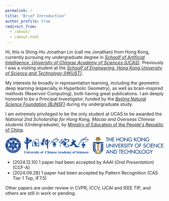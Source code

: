 ```yaml
---
permalink: /
title: "Brief Introduction"
author_profile: true
redirect_from: 
  - /about/
  - /about.html
---
```


Hi, this is Shing-Ho Jonathan Lin (call me Jonathan) from Hong Kong, currently pursuing my undergraduate degree in [*Schoolf of Artificial Intelligence, University of Chinese Academy of Sciences (UCAS)*](https://www.ucas.ac.cn). 
Previously I was a visiting student at the [*Schoolf of Engineering, Hong Kong University of Science and Technology (HKUST)*](https://seng.hkust.edu.hk/).

My interests lie broadly in representation learning, including the geometric deep learning (especially in Hyperbolic Geometry), as well as brain-inspired methods (Reservoir Computing), both having great publications. 
I am deeply honored to be a Principal Investigator, funded by the [*Beijing Natural Science Foundation (BJNSF)*](https://nsf.kw.beijing.gov.cn/bjnsfweb/) during my undergraduate study.

I am extremely privileged to be the only student at UCAS to be awarded the *National 2nd Scholarship for Hong Kong, Macao and Overseas Chinese students* (Undergraduate), by [Ministry of Education of the People's Republic of China](https://moe.gov.cn).

![university](../images/logo.png)

* [2024.12.10] 1 paper had been accepted by AAAI (*Oral Presentation*) (CCF-A)
* [2024.09.28] 1 paper had been accepted by Pattern Recognition (CAS Tier 1 Top, IF7.5)

Other papers are under review in CVPR, ICCV, IJCAI and IEEE TIP, and others are still in work or pending.

